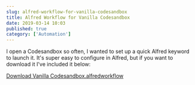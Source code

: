 ```yaml
---
slug: alfred-workflow-for-vanilla-codesandbox
title: Alfred Workflow for Vanilla Codesandbox
date: 2019-03-14 10:03
published: true
category: ['Automation']
---
```


I open a Codesandbox so often, I wanted to set up a quick Alfred keyword to launch it.
It's super easy to configure in Alfred, but if you want to download it I've included it below:

<a href="https://github.com/johnlindquist/alfred-workflows/raw/master/Vanilla%20Codesandbox.alfredworkflow" download="https://github.com/johnlindquist/alfred-workflows/raw/master/Vanilla%20Codesandbox.alfredworkflow">Download Vanilla Codesandbox.alfredworkflow</a>
